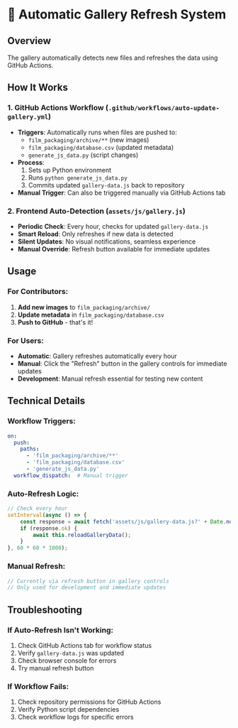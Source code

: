 # 🚀 Automatic Gallery Refresh System

## Overview
The gallery automatically detects new files and refreshes the data using GitHub Actions.

## How It Works

### 1. **GitHub Actions Workflow** (`.github/workflows/auto-update-gallery.yml`)
- **Triggers**: Automatically runs when files are pushed to:
  - `film_packaging/archive/**` (new images)
  - `film_packaging/database.csv` (updated metadata)
  - `generate_js_data.py` (script changes)
- **Process**: 
  1. Sets up Python environment
  2. Runs `python generate_js_data.py`
  3. Commits updated `gallery-data.js` back to repository
- **Manual Trigger**: Can also be triggered manually via GitHub Actions tab

### 2. **Frontend Auto-Detection** (`assets/js/gallery.js`)
- **Periodic Check**: Every hour, checks for updated `gallery-data.js`
- **Smart Reload**: Only refreshes if new data is detected
- **Silent Updates**: No visual notifications, seamless experience
- **Manual Override**: Refresh button available for immediate updates

## Usage

### For Contributors:
1. **Add new images** to `film_packaging/archive/`
2. **Update metadata** in `film_packaging/database.csv`
3. **Push to GitHub** - that's it!

### For Users:
- **Automatic**: Gallery refreshes automatically every hour
- **Manual**: Click the "Refresh" button in the gallery controls for immediate updates
- **Development**: Manual refresh essential for testing new content

## Technical Details

### Workflow Triggers:
```yaml
on:
  push:
    paths:
      - 'film_packaging/archive/**'
      - 'film_packaging/database.csv'
      - 'generate_js_data.py'
  workflow_dispatch:  # Manual trigger
```

### Auto-Refresh Logic:
```javascript
// Check every hour
setInterval(async () => {
    const response = await fetch('assets/js/gallery-data.js?' + Date.now());
    if (response.ok) {
        await this.reloadGalleryData();
    }
}, 60 * 60 * 1000);
```

### Manual Refresh:
```javascript
// Currently via refresh button in gallery controls
// Only used for development and immediate updates
```

## Troubleshooting

### If Auto-Refresh Isn't Working:
1. Check GitHub Actions tab for workflow status
2. Verify `gallery-data.js` was updated
3. Check browser console for errors
4. Try manual refresh button

### If Workflow Fails:
1. Check repository permissions for GitHub Actions
2. Verify Python script dependencies
3. Check workflow logs for specific errors